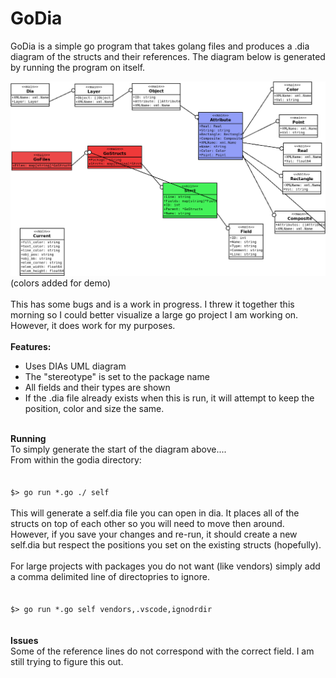 # GoDia
GoDia is a simple go program that takes golang files and produces a .dia diagram of the structs and their references.  The diagram below is generated by running the program on itself.<br/>

![Self Diagram](/self.png)
(colors added for demo)<br/>
<br/>
This has some bugs and is a work in progress.  I threw it together this morning so I could better visualize a large go project I am working on.  However, it does work for my purposes.<br/>
<br/>
<b>Features:</b>
<ul>
  <li>Uses DIAs UML diagram</li>
  <li>The "stereotype" is set to the package name</li>
  <li>All fields and their types are shown</li>
  <li>If the .dia file already exists when this is run, it will attempt to keep the position, color and size the same.</li>
</ul>
<br/>
<B>Running</b>
<br/>
To simply generate the start of the diagram above....<br/>
From within the godia directory:<br/>
<br/>
<code>
$> go run *.go ./ self
</code>
<br/>
This will generate a self.dia file you can open in dia. It places all of the structs on top of each other so you will need to move then around.  However,  if you save your changes and re-run, it should create a new self.dia but respect the positions you set on the existing structs (hopefully).<br/>
<br/>
For large projects with packages you do not want (like vendors) simply add a comma delimited line of directopries to ignore.<br/>
<br/>
<code>
$> go run *.go self vendors,.vscode,ignodrdir
</code>
<br/>
<br/>
<b>Issues</b><br/>
Some of the reference lines do not correspond with the correct field. I am still trying to figure this out.</br>






